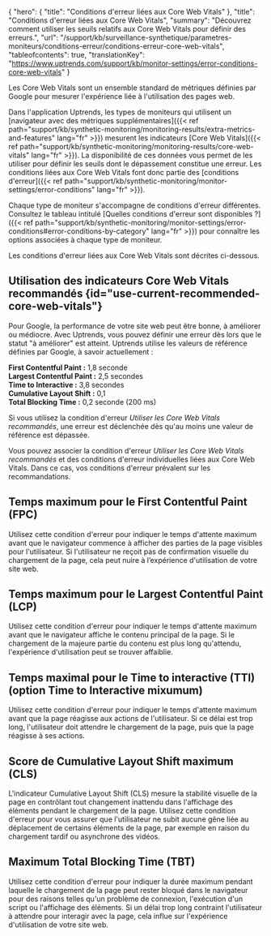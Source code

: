 {
"hero": {
"title": "Conditions d'erreur liées aux Core Web Vitals"
},
"title": "Conditions d'erreur liées aux Core Web Vitals",
"summary": "Découvrez comment utiliser les seuils relatifs aux Core Web Vitals pour définir des erreurs.",
"url": "/support/kb/surveillance-synthetique/parametres-moniteurs/conditions-erreur/conditions-erreur-core-web-vitals",
"tableofcontents": true,
"translationKey": "https://www.uptrends.com/support/kb/monitor-settings/error-conditions-core-web-vitals"
}

Les Core Web Vitals sont un ensemble standard de métriques définies par Google pour mesurer l'expérience liée à l'utilisation des pages web.

Dans l'application Uptrends, les types de moniteurs qui utilisent un [navigateur avec des métriques supplémentaires]({{< ref path="support/kb/synthetic-monitoring/monitoring-results/extra-metrics-and-features" lang="fr" >}}) mesurent les indicateurs [Core Web Vitals]({{< ref path="support/kb/synthetic-monitoring/monitoring-results/core-web-vitals" lang="fr" >}}). La disponibilité de ces données vous permet de les utiliser pour définir les seuils dont le dépassement constitue une erreur. Les conditions liées aux Core Web Vitals font donc partie des [conditions d'erreur]({{< ref path="support/kb/synthetic-monitoring/monitor-settings/error-conditions" lang="fr" >}}).

Chaque type de moniteur s'accompagne de conditions d'erreur différentes. Consultez le tableau intitulé [Quelles conditions d'erreur sont disponibles ?]({{< ref path="support/kb/synthetic-monitoring/monitor-settings/error-conditions#error-conditions-by-category" lang="fr" >}}) pour connaître les options associées à chaque type de moniteur.

Les conditions d'erreur liées aux Core Web Vitals sont décrites ci-dessous.

## Utilisation des indicateurs Core Web Vitals recommandés {id="use-current-recommended-core-web-vitals"}

Pour Google, la performance de votre site web peut être bonne, à améliorer ou médiocre.
Avec Uptrends, vous pouvez définir une erreur dès lors que le statut "à améliorer" est atteint. Uptrends utilise les valeurs de référence définies par Google, à savoir actuellement :

**First Contentful Paint :** 1,8 seconde  
**Largest Contentful Paint :** 2,5 secondes  
**Time to Interactive :** 3,8 secondes  
**Cumulative Layout Shift :** 0,1  
**Total Blocking Time :** 0,2 seconde (200 ms)

Si vous utilisez la condition d'erreur *Utiliser les Core Web Vitals recommandés*, une erreur est déclenchée dès qu'au moins une valeur de référence est dépassée.

Vous pouvez associer la condition d'erreur *Utiliser les Core Web Vitals recommandés* et des conditions d'erreur individuelles liées aux Core Web Vitals. Dans ce cas, vos conditions d'erreur prévalent sur les recommandations.

## Temps maximum pour le First Contentful Paint (FPC)

Utilisez cette condition d'erreur pour indiquer le temps d'attente maximum avant que le navigateur commence à afficher des parties de la page visibles pour l'utilisateur. Si l'utilisateur ne reçoit pas de confirmation visuelle du chargement de la page, cela peut nuire à l’expérience d'utilisation de votre site web.

## Temps maximum pour le Largest Contentful Paint (LCP)

Utilisez cette condition d'erreur pour indiquer le temps d'attente maximum avant que le navigateur affiche le contenu principal de la page. Si le chargement de la majeure partie du contenu est plus long qu'attendu, l'expérience d'utilisation peut se trouver affaiblie.

## Temps maximal pour le Time to interactive (TTI) (option Time to Interactive mixumum)

Utilisez cette condition d'erreur pour indiquer le temps d'attente maximum avant que la page réagisse aux actions de l'utilisateur. Si ce délai est trop long, l'utilisateur doit attendre le chargement de la page, puis que la page réagisse à ses actions.

## Score de Cumulative Layout Shift maximum (CLS)

L'indicateur Cumulative Layout Shift (CLS) mesure la stabilité visuelle de la page en contrôlant tout changement inattendu dans l'affichage des éléments pendant le chargement de la page. Utilisez cette condition d'erreur pour vous assurer que l'utilisateur ne subit aucune gêne liée au déplacement de certains éléments de la page, par exemple en raison du chargement tardif ou asynchrone des vidéos.

## Maximum Total Blocking Time (TBT)

Utilisez cette condition d'erreur pour indiquer la durée maximum pendant laquelle le chargement de la page peut rester bloqué dans le navigateur pour des raisons telles qu'un problème de connexion, l'exécution d'un script ou l'affichage des éléments. Si un délai trop long contraint l'utilisateur à attendre pour interagir avec la page, cela influe sur l'expérience d'utilisation de votre site web.